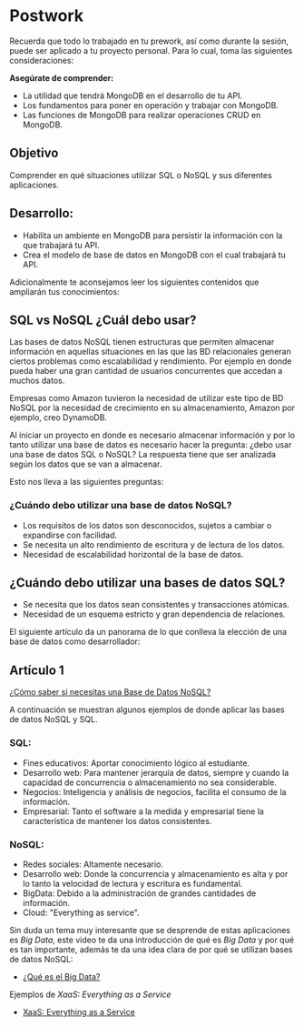 # Postwork

Recuerda que todo lo trabajado en tu prework, así como durante la sesión, puede ser aplicado a tu proyecto personal. Para lo cual, toma las siguientes consideraciones:

**Asegúrate de comprender:**

- La utilidad que tendrá MongoDB en el desarrollo de tu API.
- Los fundamentos para poner en operación y trabajar con MongoDB.
- Las funciones de MongoDB para realizar operaciones CRUD en MongoDB.

## Objetivo

Comprender en qué situaciones utilizar SQL o NoSQL y sus diferentes aplicaciones.

## Desarrollo:

- Habilita un ambiente en MongoDB para persistir la información con la que trabajará tu API.
- Crea el modelo de base de datos en MongoDB con el cual trabajará tu API.

Adicionalmente te aconsejamos leer los siguientes contenidos que ampliarán tus conocimientos:

## SQL vs NoSQL ¿Cuál debo usar?

Las bases de datos NoSQL tienen estructuras que permiten almacenar información en aquellas situaciones en las que las BD relacionales generan ciertos problemas como escalabilidad y rendimiento. Por ejemplo en donde pueda haber una gran cantidad de usuarios concurrentes que accedan a muchos datos.

Empresas como Amazon tuvieron la necesidad de utilizar este tipo de BD NoSQL por la necesidad de crecimiento en su almacenamiento, Amazon por ejemplo, creo DynamoDB.

Al iniciar un proyecto en donde es necesario almacenar información y por lo tanto utilizar una base de datos es necesario hacer la pregunta: ¿debo usar una base de datos SQL o NoSQL? La respuesta tiene que ser analizada según los datos que se van a almacenar.

Esto nos lleva a las siguientes preguntas:

### ¿Cuándo debo utilizar una base de datos NoSQL?

- Los requisitos de los datos son desconocidos, sujetos a cambiar o expandirse con facilidad.
- Se necesita un alto rendimiento de escritura y de lectura de los datos.
- Necesidad de escalabilidad horizontal de la base de datos.

## ¿Cuándo debo utilizar una bases de datos SQL?

- Se necesita que los datos sean consistentes y transacciones atómicas.
- Necesidad de un esquema estricto y gran dependencia de relaciones.

El siguiente artículo da un panorama de lo que conlleva la elección de una base de datos como desarrollador:

## Artículo 1

[¿Cómo saber si necesitas una Base de Datos NoSQL?](https://medium.com/@eugeniomendoza/c%C3%B3mo-saber-si-necesitas-una-base-de-datos-nosql-b6cfd5bb7d9b)

A continuación se muestran algunos ejemplos de donde aplicar las bases de datos NoSQL y SQL.

### SQL:

- Fines educativos: Aportar conocimiento lógico al estudiante.
- Desarrollo web: Para mantener jerarquía de datos, siempre y cuando la capacidad de concurrencia o almacenamiento no sea considerable.
- Negocios: Inteligencia y análisis de negocios, facilita el consumo de la información.
- Empresarial: Tanto el software a la medida y empresarial tiene la característica de mantener los datos consistentes.

### NoSQL:

- Redes sociales: Altamente necesario.
- Desarrollo web: Donde la concurrencia y almacenamiento es alta y por lo tanto la velocidad de lectura y escritura es fundamental.
- BigData: Debido a la administración de grandes cantidades de información.
- Cloud: "Everything as service".

Sin duda un tema muy interesante que se desprende de estas aplicaciones es *Big Data*, este video te da una introducción de qué es *Big Data* y por qué es tan importante, además te da una idea clara de por qué se utilizan bases de datos NoSQL:

- [¿Qué es el Big Data?](https://youtu.be/M26iIqmqWkI)

Ejemplos de *XaaS: Everything as a Service*

- [XaaS: Everything as a Service](https://youtu.be/4G7u-wIpOvE)
